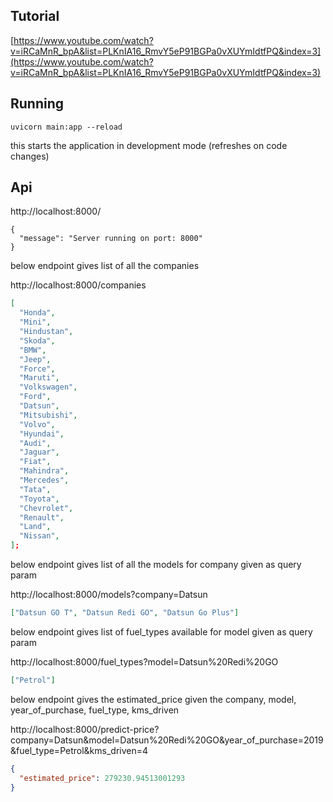 ## Tutorial

[https://www.youtube.com/watch?v=iRCaMnR_bpA&list=PLKnIA16_RmvY5eP91BGPa0vXUYmIdtfPQ&index=3](https://www.youtube.com/watch?v=iRCaMnR_bpA&list=PLKnIA16_RmvY5eP91BGPa0vXUYmIdtfPQ&index=3)

## Running

`uvicorn main:app --reload`

this starts the application in development mode (refreshes on code changes)

## Api

http://localhost:8000/

```
{
  "message": "Server running on port: 8000"
}
```

below endpoint gives list of all the companies

http://localhost:8000/companies

```json
[
  "Honda",
  "Mini",
  "Hindustan",
  "Skoda",
  "BMW",
  "Jeep",
  "Force",
  "Maruti",
  "Volkswagen",
  "Ford",
  "Datsun",
  "Mitsubishi",
  "Volvo",
  "Hyundai",
  "Audi",
  "Jaguar",
  "Fiat",
  "Mahindra",
  "Mercedes",
  "Tata",
  "Toyota",
  "Chevrolet",
  "Renault",
  "Land",
  "Nissan",
];
```

below endpoint gives list of all the models for company given as query param

http://localhost:8000/models?company=Datsun

```json
["Datsun GO T", "Datsun Redi GO", "Datsun Go Plus"]
```

below endpoint gives list of fuel_types available for model given as query param

http://localhost:8000/fuel_types?model=Datsun%20Redi%20GO

```json
["Petrol"]
```

below endpoint gives the estimated_price given the company, model, year_of_purchase, fuel_type, kms_driven

http://localhost:8000/predict-price?company=Datsun&model=Datsun%20Redi%20GO&year_of_purchase=2019&fuel_type=Petrol&kms_driven=4

```json
{
  "estimated_price": 279230.94513001293
}
```
